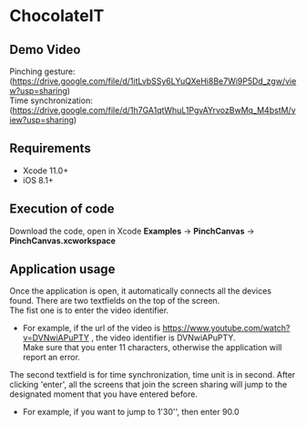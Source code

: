 
# ChocolateIT


## Demo Video
Pinching gesture: (https://drive.google.com/file/d/1itLvbSSy6LYuQXeHi8Be7Wi9P5Dd_zgw/view?usp=sharing)<br />
Time synchronization: (https://drive.google.com/file/d/1h7GA1qtWhuL1PgvAYrvozBwMq_M4bstM/view?usp=sharing)

## Requirements

- Xcode 11.0+
- iOS 8.1+

## Execution of code
Download the code, open in Xcode **Examples** -> **PinchCanvas** -> **PinchCanvas.xcworkspace**

## Application usage
Once the application is open, it automatically connects all the devices found. There are two textfields on the top of the screen.<br/> The fist one is to enter the video identifier. 
* For example, if the url of the video is https://www.youtube.com/watch?v=DVNwiAPuPTY , the video identifier is DVNwiAPuPTY.<br/>Make sure that you enter 11 characters, otherwise the application will report an error.<br/>


The second textfield is for time synchronization, time unit is in second. After clicking 'enter', all the screens that join the screen sharing will jump to the designated moment that you have entered before.
* For example, if you want to jump to 1'30'', then enter 90.0 


